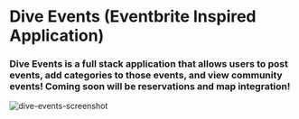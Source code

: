 # Dive Events (Eventbrite Inspired Application)

### Dive Events is a full stack application that allows users to post events, add categories to those events, and view community events! Coming soon will be reservations and map integration!




![dive-events-screenshot](https://user-images.githubusercontent.com/93758028/166824228-8c1cabf2-74e5-462d-a22c-f694c0e5091d.jpg)
